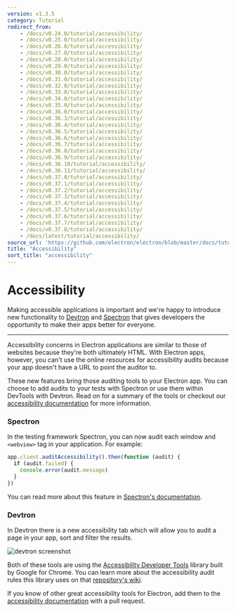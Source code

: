 ```yaml
---
version: v1.3.5
category: Tutorial
redirect_from:
    - /docs/v0.24.0/tutorial/accessibility/
    - /docs/v0.25.0/tutorial/accessibility/
    - /docs/v0.26.0/tutorial/accessibility/
    - /docs/v0.27.0/tutorial/accessibility/
    - /docs/v0.28.0/tutorial/accessibility/
    - /docs/v0.29.0/tutorial/accessibility/
    - /docs/v0.30.0/tutorial/accessibility/
    - /docs/v0.31.0/tutorial/accessibility/
    - /docs/v0.32.0/tutorial/accessibility/
    - /docs/v0.33.0/tutorial/accessibility/
    - /docs/v0.34.0/tutorial/accessibility/
    - /docs/v0.35.0/tutorial/accessibility/
    - /docs/v0.36.0/tutorial/accessibility/
    - /docs/v0.36.3/tutorial/accessibility/
    - /docs/v0.36.4/tutorial/accessibility/
    - /docs/v0.36.5/tutorial/accessibility/
    - /docs/v0.36.6/tutorial/accessibility/
    - /docs/v0.36.7/tutorial/accessibility/
    - /docs/v0.36.8/tutorial/accessibility/
    - /docs/v0.36.9/tutorial/accessibility/
    - /docs/v0.36.10/tutorial/accessibility/
    - /docs/v0.36.11/tutorial/accessibility/
    - /docs/v0.37.0/tutorial/accessibility/
    - /docs/v0.37.1/tutorial/accessibility/
    - /docs/v0.37.2/tutorial/accessibility/
    - /docs/v0.37.3/tutorial/accessibility/
    - /docs/v0.37.4/tutorial/accessibility/
    - /docs/v0.37.5/tutorial/accessibility/
    - /docs/v0.37.6/tutorial/accessibility/
    - /docs/v0.37.7/tutorial/accessibility/
    - /docs/v0.37.8/tutorial/accessibility/
    - /docs/latest/tutorial/accessibility/
source_url: 'https://github.com/electron/electron/blob/master/docs/tutorial/accessibility.md'
title: "Accessibility"
sort_title: "accessibility"
---
```


# Accessibility

Making accessible applications is important and we're happy to introduce new functionality to [Devtron](https://electron.atom.io/devtron) and [Spectron](https://electron.atom.io/spectron) that gives developers the opportunity to make their apps better for everyone.

---

Accessibility concerns in Electron applications are similar to those of websites because they're both ultimately HTML. With Electron apps, however, you can't use the online resources for accessibility audits because your app doesn't have a URL to point the auditor to.

These new features bring those auditing tools to your Electron app. You can choose to add audits to your tests with Spectron or use them within DevTools with Devtron. Read on for a summary of the tools or checkout our [accessibility documentation](http://electron.atom.io/docs/tutorials/accessibility) for more information.

### Spectron

In the testing framework Spectron, you can now audit each window and `<webview>` tag in your application. For example:

```javascript
app.client.auditAccessibility().then(function (audit) {
  if (audit.failed) {
    console.error(audit.message)
  }
})
```

You can read more about this feature in [Spectron's documentation](https://github.com/electron/spectron#accessibility-testing).

### Devtron

In Devtron there is a new accessibility tab which will allow you to audit a page in your app, sort and filter the results.

![devtron screenshot](https://cloud.githubusercontent.com/assets/1305617/17156618/9f9bcd72-533f-11e6-880d-389115f40a2a.png)

Both of these tools are using the [Accessibility Developer Tools](https://github.com/GoogleChrome/accessibility-developer-tools) library built by Google for Chrome. You can learn more about the accessibility audit rules this library uses on that [repository's wiki](https://github.com/GoogleChrome/accessibility-developer-tools/wiki/Audit-Rules).

If you know of other great accessibility tools for Electron, add them to the [accessibility documentation](http://electron.atom.io/docs/tutorials/accessibility) with a pull request.
